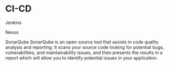# CI-CD
Jenkins


Nexus


SonarQube
SonarQube is an open-source tool that assists in code quality analysis and reporting. 
It scans your source code looking for potential bugs, vulnerabilities, and maintainability issues, and then presents the results in a report which will allow you to identify potential issues in your application.
